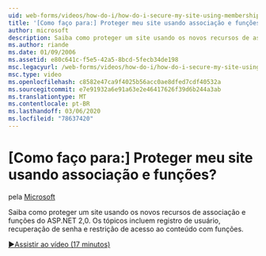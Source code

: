 ```yaml
---
uid: web-forms/videos/how-do-i/how-do-i-secure-my-site-using-membership-and-roles
title: '[Como faço para:] Proteger meu site usando associação e funções? | Microsoft Docs'
author: microsoft
description: Saiba como proteger um site usando os novos recursos de associação e funções do ASP.NET 2,0. Os tópicos incluem registro de usuário, recuperação de senha e restricti...
ms.author: riande
ms.date: 01/09/2006
ms.assetid: e80c641c-f5e5-42a5-8bcd-5fecb34de198
msc.legacyurl: /web-forms/videos/how-do-i/how-do-i-secure-my-site-using-membership-and-roles
msc.type: video
ms.openlocfilehash: c8582e47ca9f4025b56acc0ae8dfed7cdf40532a
ms.sourcegitcommit: e7e91932a6e91a63e2e46417626f39d6b244a3ab
ms.translationtype: MT
ms.contentlocale: pt-BR
ms.lasthandoff: 03/06/2020
ms.locfileid: "78637420"
---
```

# <a name="how-do-i-secure-my-site-using-membership-and-roles"></a>[Como faço para:] Proteger meu site usando associação e funções?

pela [Microsoft](https://github.com/microsoft)

Saiba como proteger um site usando os novos recursos de associação e funções do ASP.NET 2,0. Os tópicos incluem registro de usuário, recuperação de senha e restrição de acesso ao conteúdo com funções.

[&#9654;Assistir ao vídeo (17 minutos)](https://channel9.msdn.com/Blogs/ASP-NET-Site-Videos/how-do-i-secure-my-site-using-membership-and-roles)
